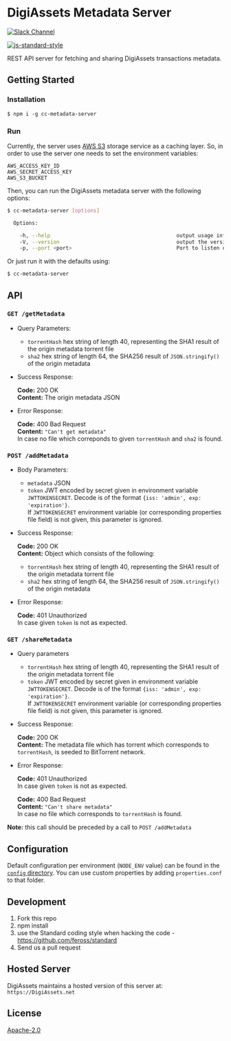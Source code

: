# DigiAssets Metadata Server

[![Slack Channel][slack-image]][slack-url]

[![js-standard-style][js-standard-image]][js-standard-url]

REST API server for fetching and sharing DigiAssets transactions metadata.

## Getting Started

### Installation
```
$ npm i -g cc-metadata-server
```

### Run

Currently, the server uses [AWS S3](http://docs.aws.amazon.com/AmazonS3/latest/dev/Welcome.html) storage service as a caching layer.
So, in order to use the server one needs to set the environment variables:

```
AWS_ACCESS_KEY_ID
AWS_SECRET_ACCESS_KEY
AWS_S3_BUCKET
```

Then, you can run the DigiAssets metadata server with the following options:

```sh
$ cc-metadata-server [options]

  Options:

    -h, --help                                         output usage information
    -V, --version                                      output the version number
    -p, --port <port>                                  Port to listen on
```

Or just run it with the defaults using:

```sh
$ cc-metadata-server
```

## API

### `GET /getMetadata`

* Query Parameters:
  * `torrentHash` hex string of length 40, representing the SHA1 result of the origin metadata torrent file
  * `sha2` hex string of length 64, the SHA256 result of `JSON.stringify()` of the origin metadata

* Success Response:
    
   **Code:** 200 OK<br>
   **Content:** The origin metadata JSON

* Error Response:

   **Code:** 400 Bad Request<br>
   **Content:** `"Can't get metadata"`<br>
   In case no file which correponds to given `torrentHash` and `sha2` is found.

### `POST /addMetadata`

* Body Parameters:
  * `metadata` JSON
  * `token` JWT encoded by secret given in environment variable `JWTTOKENSECRET`. Decode is of the format `{iss: 'admin', exp: 'expiration'}`.</br>
  If `JWTTOKENSECRET` environment variable (or corresponding properties file field) is not given, this parameter is ignored.

* Success Response:

  **Code:** 200 OK<br>
  **Content:** Object which consists of the following:
    * `torrentHash` hex string of length 40, representing the SHA1 result of the origin metadata torrent file
    * `sha2` hex string of length 64, the SHA256 result of `JSON.stringify()` of the origin metadata

* Error Response:

   **Code:** 401 Unauthorized<br>
   In case given `token` is not as expected.

### `GET /shareMetadata`

*  Query parameters
   * `torrentHash` hex string of length 40, representing the SHA1 result of the origin metadata torrent file
   * `token` JWT encoded by secret given in environment variable `JWTTOKENSECRET`. Decode is of the format `{iss: 'admin', exp: 'expiration'}`.</br>
   If `JWTTOKENSECRET` environment variable (or corresponding properties file field) is not given, this parameter is ignored.

* Success Response:

  **Code:** 200 OK<br>
  **Content:** The metadata file which has torrent which corresponds to `torrentHash`, is seeded to BitTorrent network.

* Error Response:

   **Code:** 401 Unauthorized<br>
   In case given `token` is not as expected.

   **Code:** 400 Bad Request<br>
   **Content:** `"Can't share metadata"`<br>
   In case no file which corresponds to `torrentHash` is found.

**Note:** this call should be preceded by a call to `POST /addMetadata`

## Configuration

Default configuration per environment (`NODE_ENV` value) can be found in the [`config` directory](./config). 
You can use custom properties by adding `properties.conf` to that folder.

## Development

1. Fork this repo
2. npm install
3. use the Standard coding style when hacking the code - https://github.com/feross/standard
4. Send us a pull request

## Hosted Server

DigiAssets maintains a hosted version of this server at:<br>
`https://DigiAssets.net`

## License

[Apache-2.0](http://www.apache.org/licenses/LICENSE-2.0)

[js-standard-url]: https://github.com/feross/standard
[js-standard-image]: https://cdn.rawgit.com/feross/standard/master/badge.svg
[slack-image]: http://slack.coloredcoins.org/badge.svg
[slack-url]: http://slack.coloredcoins.org
